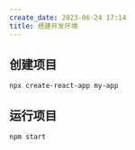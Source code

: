 ```yaml
---
create_date: 2023-06-24 17:14
title: 搭建开发环境
---
```


## 创建项目
```shell
npx create-react-app my-app
```
## 运行项目
```shell
npm start
```